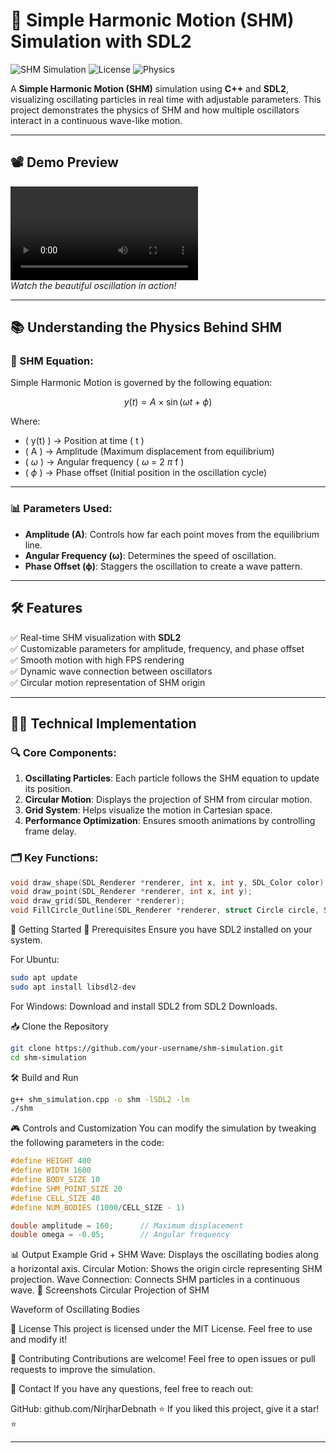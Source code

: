 # 🎵 Simple Harmonic Motion (SHM) Simulation with SDL2

![SHM Simulation](https://img.shields.io/badge/SDL2-C%2B%2B-blue.svg) ![License](https://img.shields.io/badge/license-MIT-green.svg) ![Physics](https://img.shields.io/badge/Physics-SHM-orange)

A **Simple Harmonic Motion (SHM)** simulation using **C++** and **SDL2**, visualizing oscillating particles in real time with adjustable parameters. This project demonstrates the physics of SHM and how multiple oscillators interact in a continuous wave-like motion.

---

## 📽️ Demo Preview

![SHM Simulation Demo](https://github.com/NirjharDebnath/Graphics_And_Physics_Simulations/blob/main/Simple%20Harmonic%20Motion%20Simulation/SHM_video.mp4)  
*Watch the beautiful oscillation in action!*

---

## 📚 Understanding the Physics Behind SHM

### 🔢 SHM Equation:

Simple Harmonic Motion is governed by the following equation:

$$
y(t) = A \times \sin(\omega t + \phi)
$$

Where:
- \( y(t) \) → Position at time \( t \)
- \( A \) → Amplitude (Maximum displacement from equilibrium)
- \( $\omega$ \) → Angular frequency \( $\omega$ = 2 $\pi$ f \)
- \( $\phi$ \) → Phase offset (Initial position in the oscillation cycle)

---

### 📊 Parameters Used:
- **Amplitude (A)**: Controls how far each point moves from the equilibrium line.
- **Angular Frequency (ω)**: Determines the speed of oscillation.
- **Phase Offset (ϕ)**: Staggers the oscillation to create a wave pattern.

---

## 🛠️ Features
✅ Real-time SHM visualization with **SDL2**  
✅ Customizable parameters for amplitude, frequency, and phase offset  
✅ Smooth motion with high FPS rendering  
✅ Dynamic wave connection between oscillators  
✅ Circular motion representation of SHM origin  

---

## 🧑‍💻 Technical Implementation

### 🔍 Core Components:
1. **Oscillating Particles**: Each particle follows the SHM equation to update its position.
2. **Circular Motion**: Displays the projection of SHM from circular motion.
3. **Grid System**: Helps visualize the motion in Cartesian space.
4. **Performance Optimization**: Ensures smooth animations by controlling frame delay.

### 🗂️ Key Functions:
```cpp
void draw_shape(SDL_Renderer *renderer, int x, int y, SDL_Color color);
void draw_point(SDL_Renderer *renderer, int x, int y);
void draw_grid(SDL_Renderer *renderer);
void FillCircle_Outline(SDL_Renderer *renderer, struct Circle circle, SDL_Color color);
```
🚀 Getting Started
🧰 Prerequisites
Ensure you have SDL2 installed on your system.

For Ubuntu:

```bash
sudo apt update
sudo apt install libsdl2-dev
```
For Windows: Download and install SDL2 from SDL2 Downloads.

📥 Clone the Repository
```bash
git clone https://github.com/your-username/shm-simulation.git
cd shm-simulation
```
🛠️ Build and Run
```bash
g++ shm_simulation.cpp -o shm -lSDL2 -lm
./shm
```
🎮 Controls and Customization
You can modify the simulation by tweaking the following parameters in the code:

```cpp
#define HEIGHT 400
#define WIDTH 1600
#define BODY_SIZE 10
#define SHM_POINT_SIZE 20
#define CELL_SIZE 40
#define NUM_BODIES (1000/CELL_SIZE - 1)

double amplitude = 160;      // Maximum displacement
double omega = -0.05;        // Angular frequency
```
📊 Output Example
Grid + SHM Wave: Displays the oscillating bodies along a horizontal axis.
Circular Motion: Shows the origin circle representing SHM projection.
Wave Connection: Connects SHM particles in a continuous wave.
📸 Screenshots
Circular Projection of SHM

Waveform of Oscillating Bodies

📜 License
This project is licensed under the MIT License. Feel free to use and modify it!

🤝 Contributing
Contributions are welcome! Feel free to open issues or pull requests to improve the simulation.

📧 Contact
If you have any questions, feel free to reach out:

GitHub: github.com/NirjharDebnath
⭐ If you liked this project, give it a star! ⭐

---






